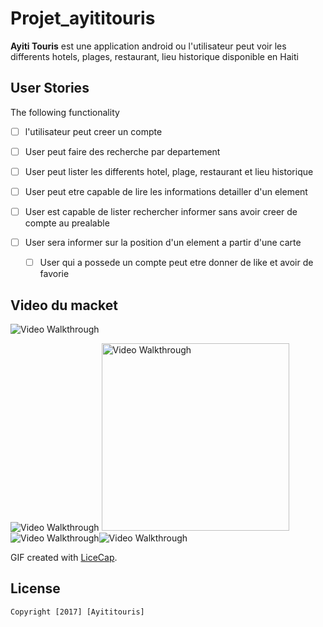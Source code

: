 # Projet_ayititouris

**Ayiti Touris** est une application android ou l'utilisateur peut voir les differents hotels, plages, restaurant, lieu historique disponible en Haiti

## User Stories

The following  functionality 

  * [ ] l'utilisateur peut creer un compte
  * [ ] User peut faire des recherche par departement
  * [ ] User peut lister les differents hotel, plage, restaurant et lieu historique
  * [ ] User peut etre capable de lire les informations detailler d'un element
  * [ ] User est capable de lister rechercher informer sans avoir creer de compte au prealable
    
* [ ] User sera informer sur la position d'un element a partir d'une carte
  * [ ] User qui a possede un compte peut etre donner de like et avoir de favorie 
  

## Video du macket 



<img src='http://imgur.com/pm9rWgJ.gif' title='Video Walkthrough' width='' alt='Video Walkthrough' />



<img src='http://imgur.com/2sVu2gn.png' title='Video Walkthrough' width='' alt='Video Walkthrough' />   <img src='http://imgur.com/VWiExa0.png' title='Video Walkthrough' width='300' alt='Video Walkthrough' /><img src='http://imgur.com/BIB6aWI.png' title='Video Walkthrough' width='' alt='Video Walkthrough' /><img src='http://imgur.com/HIR6CVE.png' title='Video Walkthrough' width='' alt='Video Walkthrough' />

GIF created with [LiceCap](http://www.cockos.com/licecap/).


## License

    Copyright [2017] [Ayititouris]

   
